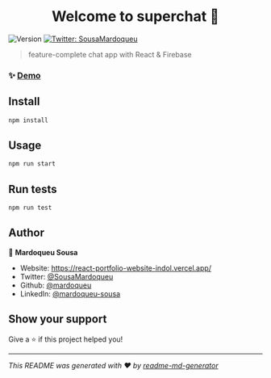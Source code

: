 <h1 align="center">Welcome to superchat 👋</h1>
<p>
  <img alt="Version" src="https://img.shields.io/badge/version-0.1.0-blue.svg?cacheSeconds=2592000" />
  <a href="https://twitter.com/SousaMardoqueu" target="_blank">
    <img alt="Twitter: SousaMardoqueu" src="https://img.shields.io/twitter/follow/SousaMardoqueu.svg?style=social" />
  </a>
</p>

>  feature-complete chat app with React & Firebase

### ✨ [Demo](https://chat-app-firebase-gold.vercel.app/)

## Install

```sh
npm install
```

## Usage

```sh
npm run start
```

## Run tests

```sh
npm run test
```

## Author

👤 **Mardoqueu Sousa**

* Website: https://react-portfolio-website-indol.vercel.app/
* Twitter: [@SousaMardoqueu](https://twitter.com/SousaMardoqueu)
* Github: [@mardoqueu](https://github.com/mardoqueu)
* LinkedIn: [@mardoqueu-sousa](https://linkedin.com/in/mardoqueu-sousa)

## Show your support

Give a ⭐️ if this project helped you!

***
_This README was generated with ❤️ by [readme-md-generator](https://github.com/kefranabg/readme-md-generator)_